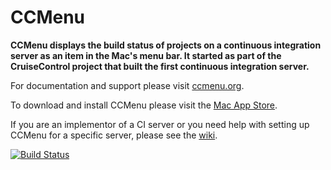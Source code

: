 CCMenu
======

**CCMenu displays the build status of projects on a continuous integration server as an item in the Mac's menu bar. It started as part of the CruiseControl project that built the first continuous integration server.**

For documentation and support please visit [ccmenu.org][].

To download and install CCMenu please visit the [Mac App Store][].

If you are an implementor of a CI server or you need help with setting up CCMenu for a specific server, please see the [wiki][].

[![Build Status](https://travis-ci.org/erikdoe/ccmenu.svg?branch=master)](https://travis-ci.org/erikdoe/ccmenu)

  [ccmenu.org]: http://ccmenu.org/
  [Mac App Store]: https://itunes.apple.com/us/app/ccmenu/id603117688?mt=12&uo=4
  [wiki]: https://github.com/erikdoe/ccmenu/wiki
	
